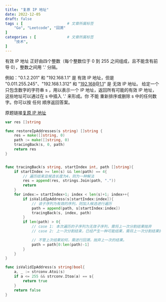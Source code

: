 ```yaml
---
title: "复原 IP 地址"
date: 2022-12-05
draft: false
tags : [                    # 文章所属标签
    "Go", "Leetcode", "回溯"
]
categories : [              # 文章所属标签
    "技术",
]
---
```


有效 IP 地址 正好由四个整数（每个整数位于 0 到 255 之间组成，且不能含有前导 0），整数之间用 '.' 分隔。

例如："0.1.2.201" 和 "192.168.1.1" 是 有效 IP 地址，但是 "0.011.255.245"、"192.168.1.312" 和 "192.168@1.1" 是 无效 IP 地址。
给定一个只包含数字的字符串 s ，用以表示一个 IP 地址，返回所有可能的有效 IP 地址，这些地址可以通过在 s 中插入 '.' 来形成。你 不能 重新排序或删除 s 中的任何数字。你可以按 任何 顺序返回答案。

原题链接[复原 IP 地址](https://leetcode.cn/problems/restore-ip-addresses/description/)

```go
var res []string

func restoreIpAddresses(s string) []string {
    res = make([]string, 0)
    path := make([]string, 0)
    tracingBack(s, 0, path)
    return res
}


func tracingBack(s string, startIndex int, path []string){
    if startIndex >= len(s) && len(path) == 4{
        // 遍历结束且候选长度为4，则为一种解法
        res = append(res, strings.Join(path, ".")) 
        return
    }
    for index:= startIndex+1; index < len(s)+1; index++{
        if isValidIpAddress(s[startIndex:index]){
            // 该子序列为有效的序列，则加入候选进行遍历
            path = append(path, s[startIndex:index])
            tracingBack(s, index, path)
        }
        if len(path) > 0{
            // case 1: 本次遍历的子序列为无效子序列，需将上一次分割结果抛弃
            // case 2: 上一次分割结束，已经产生一种可能结果，需将上一次分割结果抛弃，开始回溯下一种解法

            // 不管上次结果如何，需进行回溯，抛弃上一次的结果。
            path = path[0:len(path)-1]
        }
    }
}

func isValidIpAddress(s string)bool{
    a, _ := strconv.Atoi(s)
    if a <= 255 && strconv.Itoa(a) == s{
        return true
    }
    return false
}
```